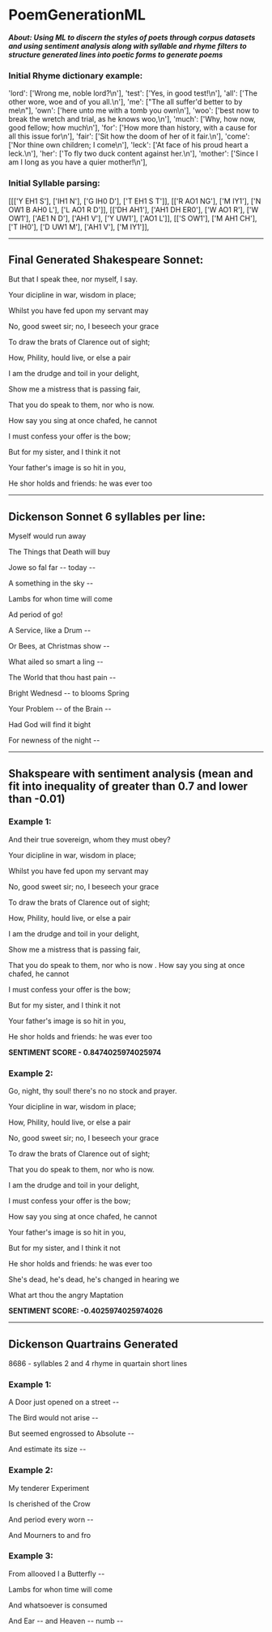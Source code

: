 # PoemGenerationML

**_About: Using ML to discern the styles of poets through corpus datasets and using sentiment analysis along with syllable and rhyme filters to structure generated lines into poetic forms to generate poems_** 

### Initial Rhyme dictionary example:

'lord': ['Wrong me, noble lord?\n'], 'test': ['Yes, in good test!\n'], 'all': ['The other wore, woe and of you all.\n'], 'me': ["The all suffer'd better to by me\n"], 'own': ['here unto me with a tomb you own\n'], 'woo': ['best now to break the wretch and trial, as he knows woo,\n'], 'much': ['Why, how now, good fellow; how much\n'], 'for': ['How more than history, with a cause for all this issue for\n'], 'fair': ['Sit how the doom of her of it fair.\n'], 'come': ['Nor thine own children; I come\n'], 'leck': ['At face of his proud heart a leck.\n'], 'her': ['To fly two duck content against her.\n'], 'mother': ['Since I am I long as you have a quier mother!\n'],


### Initial Syllable parsing:

[[['Y EH1 S'], ['IH1 N'], ['G IH0 D'], ['T EH1 S T']], [['R AO1 NG'], ['M IY1'], ['N OW1 B AH0 L'], ['L AO1 R D']], [['DH AH1'], ['AH1 DH ER0'], ['W AO1 R'], ['W OW1'], ['AE1 N D'], ['AH1 V'], ['Y UW1'], ['AO1 L']], [['S OW1'], ['M AH1 CH'], ['T IH0'], ['D UW1 M'], ['AH1 V'], ['M IY1']],


*****************************************

## Final Generated Shakespeare Sonnet:

But that I speak thee, nor myself, I say.

Your dicipline in war, wisdom in place; 

Whilst you have fed upon my servant may 

No, good sweet sir; no, I beseech your grace 



To draw the brats of Clarence out of sight; 

How, Phility, hould live, or else a pair 

I am the drudge and toil in your delight, 

Show me a mistress that is passing fair, 



That you do speak to them, nor who is now. 

How say you sing at once chafed, he cannot 

I must confess your offer is the bow;

But for my sister, and I think it not


Your father's image is so hit in you, 

He shor holds and friends: he was ever too

*****************************************

## Dickenson Sonnet 6 syllables per line:

Myself would run away 

The Things that Death will buy 

Jowe so fal far -- today -- 

A something in the sky -- 


Lambs for whon time will come 

Ad period of go! 

A Service, like a Drum -- 

Or Bees, at Christmas show -- 


What ailed so smart a ling -- 

The World that thou hast pain -- 

Bright Wednesd -- to blooms Spring 

Your Problem -- of the Brain -- 


Had God will find it bight 

For newness of the night -- 

****************************

## Shakspeare with sentiment analysis (mean and fit into inequality of greater than 0.7 and lower than -0.01)

### Example 1:

And their true sovereign, whom they must obey?

Your dicipline in war, wisdom in place;

Whilst you have fed upon my servant may

No, good sweet sir; no, I beseech your grace


To draw the brats of Clarence out of sight;

How, Phility, hould live, or else a pair

I am the drudge and toil in your delight,

Show me a mistress that is passing fair,


That you do speak to them, nor who is now
.
How say you sing at once chafed, he cannot

I must confess your offer is the bow;

But for my sister, and I think it not


Your father's image is so hit in you,

He shor holds and friends: he was ever too
 
**SENTIMENT SCORE - 0.8474025974025974**

### Example 2:

Go, night, thy soul! there's no no stock and prayer.

Your dicipline in war, wisdom in place;

How, Phility, hould live, or else a pair

No, good sweet sir; no, I beseech your grace


To draw the brats of Clarence out of sight;

That you do speak to them, nor who is now.

I am the drudge and toil in your delight,

I must confess your offer is the bow;


How say you sing at once chafed, he cannot

Your father's image is so hit in you,

But for my sister, and I think it not

He shor holds and friends: he was ever too


She's dead, he's dead, he's changed in hearing we

What art thou the angry Maptation 
 
**SENTIMENT SCORE: -0.4025974025974026**

*********************************

## Dickenson Quartrains Generated

8686 - syllables
2 and 4 rhyme in quartain
short lines

### Example 1:

A Door just opened on a street -- 

The Bird would not arise -- 

But seemed engrossed to Absolute -- 

And estimate its size --

### Example 2:

My tenderer Experiment 

Is cherished of the Crow 

And period every worn -- 

And Mourners to and fro 

### Example 3:

From allooved I a Butterfly -- 

Lambs for whon time will come 

And whatsoever is consumed 

And Ear -- and Heaven -- numb -- 
